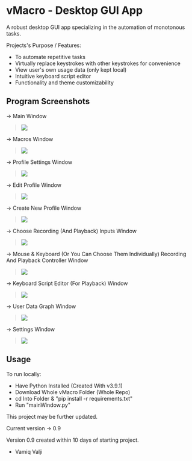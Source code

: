 # vMacro - Desktop GUI App

A robust desktop GUI app specializing in the automation of monotonous tasks.

Projects's Purpose / Features:

- To automate repetitive tasks
- Virtually replace keystrokes with other keystrokes for convenience
- View user's own usage data (only kept local)
- Intuitive keyboard script editor
- Functionality and theme customizability

## Program Screenshots

-> Main Window
> ![](readme_images/main.PNG)

-> Macros Window
> ![](readme_images/macros.PNG)

-> Profile Settings Window
> ![](readme_images/profileSettings.PNG)

-> Edit Profile Window
> ![](readme_images/editProfile.PNG)

-> Create New Profile Window
> ![](readme_images/createProfile.PNG)

-> Choose Recording (And Playback) Inputs Window
> ![](readme_images/recordings.PNG)

-> Mouse & Keyboard (Or You Can Choose Them Individually) Recording And Playback Controller Window
> ![](readme_images/recordM&KB.PNG)

-> Keyboard Script Editor (For Playback) Window
> ![](readme_images/keyboardScriptEditor.PNG)

-> User Data Graph Window
> ![](readme_images/userDataGraph.PNG)

-> Settings Window
> ![](readme_images/settings.PNG)

## Usage

To run locally:

- Have Python Installed (Created With v3.9.1)
- Download Whole vMacro Folder (Whole Repo)
- cd Into Folder & "pip install -r requirements.txt"
- Run "mainWindow.py"

This project may be further updated.

Current version -> 0.9

Version 0.9 created within 10 days of starting project.

- Vamiq Valji
